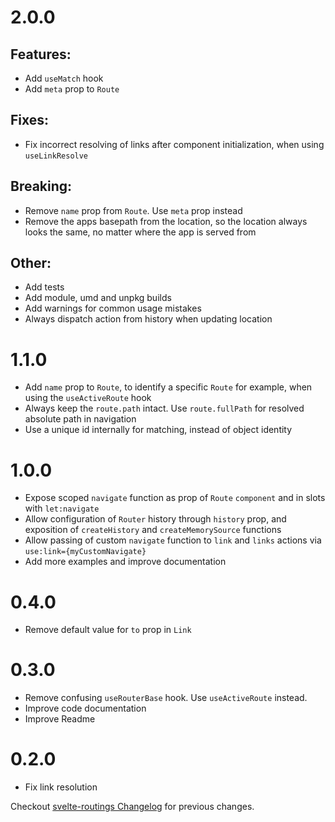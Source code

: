 # 2.0.0

## Features:

- Add `useMatch` hook
- Add `meta` prop to `Route`

## Fixes:

- Fix incorrect resolving of links after component initialization, when using `useLinkResolve`

## Breaking:

- Remove `name` prop from `Route`. Use `meta` prop instead
- Remove the apps basepath from the location, so the location always looks the same, no matter where the app is served from

## Other:

- Add tests
- Add module, umd and unpkg builds
- Add warnings for common usage mistakes
- Always dispatch action from history when updating location

# 1.1.0

- Add `name` prop to `Route`, to identify a specific `Route` for example, when using the `useActiveRoute` hook
- Always keep the `route.path` intact. Use `route.fullPath` for resolved absolute path in navigation
- Use a unique id internally for matching, instead of object identity

# 1.0.0

- Expose scoped `navigate` function as prop of `Route` `component` and in slots with `let:navigate`
- Allow configuration of `Router` history through `history` prop, and exposition of `createHistory` and `createMemorySource` functions
- Allow passing of custom `navigate` function to `link` and `links` actions via `use:link={myCustomNavigate}`
- Add more examples and improve documentation

# 0.4.0

- Remove default value for `to` prop in `Link`

# 0.3.0

- Remove confusing `useRouterBase` hook. Use `useActiveRoute` instead.
- Improve code documentation
- Improve Readme

# 0.2.0

- Fix link resolution

Checkout [svelte-routings Changelog](https://github.com/EmilTholin/svelte-routing/blob/master/CHANGELOG.md) for previous changes.
